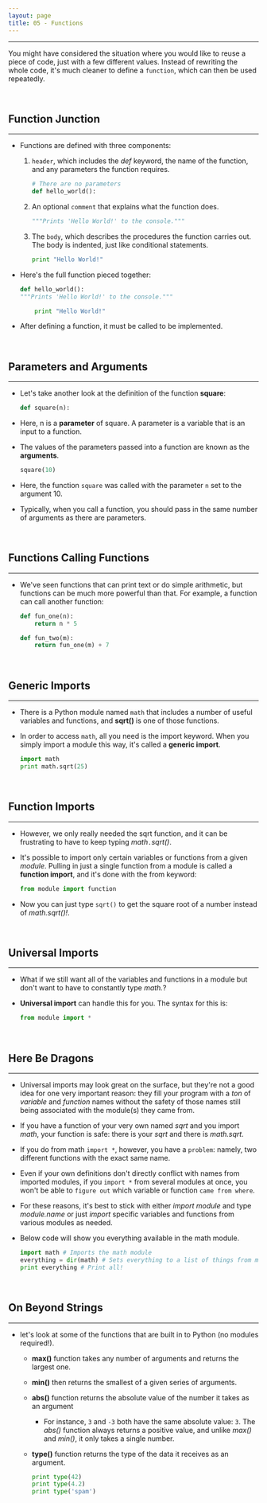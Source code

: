 ```yaml
---
layout: page
title: 05 - Functions
---
```

***

You might have considered the situation where you would like to reuse a piece of code, just with a few different values. Instead of rewriting the whole code, it's much cleaner to define a `function`, which can then be used repeatedly.

&nbsp;

## Function Junction

***

- Functions are defined with three components:

  1. `header`, which includes the _def_ keyword, the name of the function, and any parameters the function requires.

        ```python
        # There are no parameters
        def hello_world():
        ```

  2. An optional `comment` that explains what the function does.

        ```python
        """Prints 'Hello World!' to the console."""
        ```

  3. The `body`, which describes the procedures the function carries out. The body is indented, just like conditional statements.

        ```python
        print "Hello World!"
        ```

- Here's the full function pieced together:

    ```python
    def hello_world():
    """Prints 'Hello World!' to the console."""

        print "Hello World!"
    ```

- After defining a function, it must be called to be implemented.

&nbsp;

## Parameters and Arguments

***

- Let's take another look at the definition of the function __square__:

    ```python
    def square(n):
    ```

- Here, n is a __parameter__ of square. A parameter is a variable that is an input to a function.

- The values of the parameters passed into a function are known as the __arguments__.

    ```python
    square(10)
    ```

- Here, the function `square` was called with the parameter `n` set to the argument 10.

- Typically, when you call a function, you should pass in the same number of arguments as there are parameters.

&nbsp;

## Functions Calling Functions

***

- We've seen functions that can print text or do simple arithmetic, but functions can be much more powerful than that. For example, a function can call another function:

    ```python
    def fun_one(n):
        return n * 5

    def fun_two(m):
        return fun_one(m) + 7
    ```

&nbsp;

## Generic Imports

***

- There is a Python module named `math` that includes a number of useful variables and functions, and __sqrt()__ is one of those functions.

- In order to access `math`, all you need is the import keyword. When you simply import a module this way, it's called a __generic import__.

    ```python
    import math
    print math.sqrt(25)
    ```

&nbsp;

## Function Imports

***

- However, we only really needed the sqrt function, and it can be frustrating to have to keep typing _math_`.`_sqrt()_.

- It's possible to import only certain variables or functions from a given _module_. Pulling in just a single function from a module is called a __function import__, and it's done with the from keyword:

    ```python
    from module import function
    ```

- Now you can just type `sqrt()` to get the square root of a number instead of _math.sqrt()!_.

&nbsp;

## Universal Imports

***

- What if we still want all of the variables and functions in a module but don't want to have to constantly type _math._?

- __Universal import__ can handle this for you. The syntax for this is:

    ```python
    from module import *
    ```

&nbsp;

## Here Be Dragons

***

- Universal imports may look great on the surface, but they're not a good idea for one very important reason: they fill your program with a _ton_ of _variable_ and _function_ names without the safety of those names still being associated with the module(s) they came from.

- If you have a function of your very own named _sqrt_ and you import _math_, your function is safe:  there is your _sqrt_ and there is _math.sqrt_.

- If you do from math `import *`, however, you have a `problem`: namely, two different functions with the exact same name.

- Even if your own definitions don't directly conflict with names from imported modules, if you `import *` from several modules at once, you won't be able to `figure out` which variable or function `came from where`.

- For these reasons, it's best to stick with either _import module_ and type _module.name_ or just _import_ specific variables and functions from various modules as needed.

- Below code will show you everything available in the math module.

    ```python
    import math # Imports the math module
    everything = dir(math) # Sets everything to a list of things from math
    print everything # Print all!
    ```

&nbsp;

## On Beyond Strings

***

- let's look at some of the functions that are built in to Python (no modules required!).

  - __max()__ function takes any number of arguments and returns the largest one.

  - __min()__ then returns the smallest of a given series of arguments.

  - __abs()__ function returns the absolute value of the number it takes as an argument

    - For instance, `3` and `-3` both have the same absolute value: `3`. The _abs()_ function always returns a positive value, and unlike _max()_ and _min()_, it only takes a single number.

  - __type()__ function returns the type of the data it receives as an argument.

    ```python
    print type(42)
    print type(4.2)
    print type('spam')
    ```
